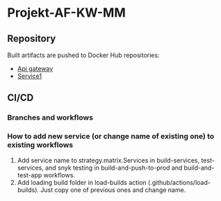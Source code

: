 # Projekt-AF-KW-MM

## Repository
Built artifacts are pushed to Docker Hub repositories:
- [Api gateway](https://hub.docker.com/r/kerdamon/api-gateway)
- [Service1](https://hub.docker.com/r/kerdamon/service1)

## CI/CD

### Branches and workflows
### How to add new service (or change name of existing one) to existing workflows

1. Add service name to strategy.matrix.Services in build-services, test-services, and snyk testing in build-and-push-to-prod and build-and-test-app workflows.
2. Add loading build folder in load-builds action (.github/actions/load-builds). Just copy one of previous ones and change name.